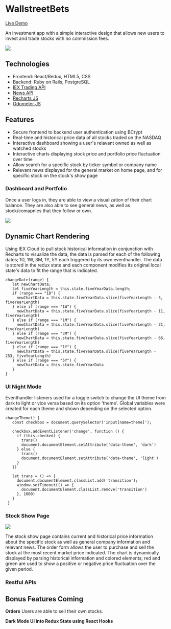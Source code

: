 # WallstreetBets
[Live Demo](http://wallstreet-bets.herokuapp.com/#/)

 An investment app with a simple interactive design that allows new users to invest and trade stocks with no commission fees.

![](splash1.gif)


## Technologies

- Frontend: React/Redux, HTML5, CSS
- Backend: Ruby on Rails, PostgreSQL
- [IEX Trading API](https://iexcloud.io/)
- [News API](https://newsapi.org/)
- [Recharts JS](http://recharts.org/en-US/)
- [Odometer JS](https://github.hubspot.com/odometer/docs/welcome/)

## Features

- Secure frontend to backend user authentication using BCrypt
- Real-time and historical price data of all stocks traded on the NASDAQ
- Interactive dashboard showing a user's relavant owned as well as watched stocks
- Interactive charts displaying stock price and portfolio price fluctuation over time
- Allow search for a specific stock by ticker symbol or company name
- Relevant news displayed for the general market on home page, and for specific stock on the stock's show page
 
 ### Dashboard and Portfolio
 
 Once a user logs in, they are able to view a visualization of their chart balance. They are also able to see general news, as well as stock/comapnies that they follow or own.
 
 ![](stockhome.gif)
 
 
 ## Dynamic Chart Rendering
 
Using IEX Cloud to pull stock historical information in conjunction with Recharts to visualize the data, the data is parsed for each of the following dates; 1D, 1W, 3M, 1Y, 5Y each triggered by its own eventhandler. The data is stored in the redux state and each component modifies its original local state's data to fit the range that is indicated.
 
 ```
 changeDate(range) {
    let newChartData;
    let fiveYearLength = this.state.fiveYearData.length;
    if (range === "1D") {
      newChartData = this.state.fiveYearData.slice(fiveYearLength - 5, fiveYearLength)
    } else if (range === "1W") {
      newChartData = this.state.fiveYearData.slice(fiveYearLength - 11, fiveYearLength)
    } else if (range === "1M") {
      newChartData = this.state.fiveYearData.slice(fiveYearLength - 21, fiveYearLength)
    } else if (range === "3M") {
      newChartData = this.state.fiveYearData.slice(fiveYearLength - 66, fiveYearLength)
    } else if (range === "1Y") {
      newChartData = this.state.fiveYearData.slice(fiveYearLength - 253, fiveYearLength)
    } else if (range === "5Y") {
      newChartData = this.state.fiveYearData
    }
 }
 ```
 
 ### UI Night Mode
 
Eventhandler listeners used for a toggle switch to change the UI theme from dark to light or vice versa based on its option 'theme'. Global variables were created for each theme and shown depending on the selected option.
 
 ```
 changeTheme() {
    const checkbox = document.querySelector('input[name=theme]');

    checkbox.addEventListener('change', function () {
      if (this.checked) {
        trans()
        document.documentElement.setAttribute('data-theme', 'dark')
      } else {
        trans()
        document.documentElement.setAttribute('data-theme', 'light')
      }
    })

    let trans = () => {
      document.documentElement.classList.add('transition');
      window.setTimeout(() => {
        document.documentElement.classList.remove('transition')
      }, 1000)
    }
  }
```
 
 ### Stock Show Page
 
 ![](stockshow.gif)
 
 The stock show page contains current and historical price information about the specific stock as well as general company information and relevant news. The order form allows the user to purchase and sell the stock at the most recent market price indicated. The chart is dynamically displayed by parsing historical information and colored elements; red and green are used to show a positive or negative price fluctuation over the given period.
 
 ### Restful APIs
 
 
 
## Bonus Features Coming

**Orders**
Users are able to sell their own stocks.

**Dark Mode UI into Redux State using React Hooks**
